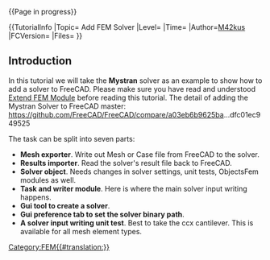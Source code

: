 
{{Page in progress}}

 


{{TutorialInfo
|Topic= Add FEM Solver
|Level= 
|Time= 
|Author=[M42kus](User:M42kus.md)
|FCVersion=
|Files=
}}

## Introduction

In this tutorial we will take the **Mystran** solver as an example to show how to add a solver to FreeCAD. Please make sure you have read and understood [Extend FEM Module](Extend_FEM_Module.md) before reading this tutorial. The detail of adding the Mystran Solver to FreeCAD master: <https://github.com/FreeCAD/FreeCAD/compare/a03eb6b9625ba>\...dfc01ec949525

The task can be split into seven parts:

-   **Mesh exporter**. Write out Mesh or Case file from FreeCAD to the solver.
-   **Results importer**. Read the solver\'s result file back to FreeCAD.
-   **Solver object**. Needs changes in solver settings, unit tests, ObjectsFem modules as well.
-   **Task and writer module**. Here is where the main solver input writing happens.
-   **Gui tool to create a solver**.
-   **Gui preference tab to set the solver binary path**.
-   **A solver input writing unit test**. Best to take the ccx cantilever. This is available for all mesh element types.



[Category:FEM{{\#translation:}}](Category:FEM.md)
